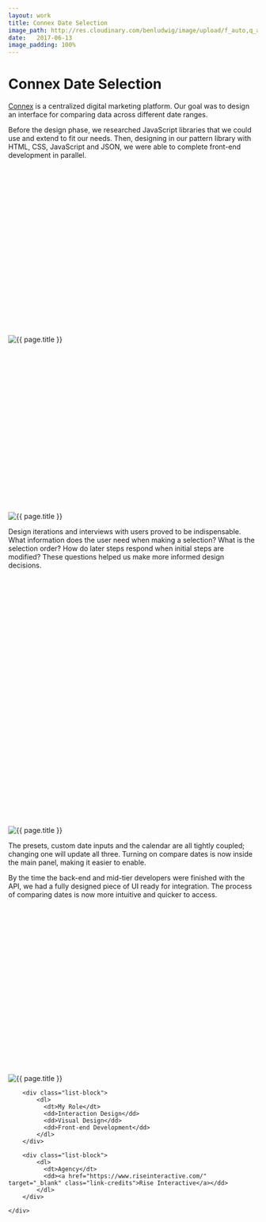 ```yaml
---
layout: work
title: Connex Date Selection
image_path: http://res.cloudinary.com/benludwig/image/upload/f_auto,q_auto/v1505161100/Connex-Datepicker-1-Square_cpsgp6.jpg
date:   2017-06-13
image_padding: 100%
---
```

<div class="grid-container">
<div class="grid">
<div class="grid-sizer"></div>

<div class="grid-item">
  <div class="copy-block revealblock">
    <h1>Connex Date Selection</h1>
    <p><a href="https://www.riseinteractive.com/connex/data-analytics-software" target="_blank" class="link-inline">Connex</a> is a centralized digital marketing platform. Our goal was to design an interface for comparing data across different date ranges.</p>
    <p>Before the design phase, we researched JavaScript libraries that we could use and extend to fit our needs. Then, designing in our pattern library with HTML, CSS, JavaScript and JSON, we were able to complete front-end development in parallel.</p>
  </div>
</div>

<div class="grid-item">
<div class="imgblock revealblock" style="padding-top: 67.55%">
  <div class="signal"></div>
  <div class="imgfull">
  <img src="http://res.cloudinary.com/benludwig/image/upload/f_auto,q_auto/v1505160981/Connex-Datepicker-2_kj5yjv.jpg" alt="{{ page.title }}" onload="imgLoaded(this)">
</div>
</div>
</div>

<div class="grid-item">
<div class="imgblock revealblock" style="padding-top: 67.55%">
  <div class="signal"></div>
  <div class="imgfull">
  <img src="http://res.cloudinary.com/benludwig/image/upload/f_auto,q_auto/v1505160981/Connex-Datepicker-3_sulr6h.jpg" alt="{{ page.title }}" onload="imgLoaded(this)">
</div>
</div>
</div>

<div class="grid-item">
  <div class="copy-block revealblock">
    <p>Design iterations and interviews with users proved to be indispensable. What information does the user need when making a selection? What is the selection order? How do later steps respond when initial steps are modified? These questions helped us make more informed design decisions.</p>
  </div>
</div>


<div class="grid-item">
<div class="imgblock revealblock" style="padding-top: 100%">
  <div class="signal"></div>
  <div class="imgfull">
  <img src="http://res.cloudinary.com/benludwig/image/upload/f_auto,q_auto/v1505161100/Connex-Datepicker-1-Square_cpsgp6.jpg" alt="{{ page.title }}" onload="imgLoaded(this)">
</div>
</div>
</div>

<div class="grid-item">
  <div class="copy-block revealblock">
    <p>The presets, custom date inputs and the calendar are all tightly coupled; changing one will update all three. Turning on compare dates is now inside the main panel, making it easier to enable.</p>
    <p>By the time the back-end and mid-tier developers were finished with the API, we had a fully designed piece of UI ready for integration. The process of comparing dates is now more intuitive and quicker to access.</p>
  </div>
</div>

<div class="grid-item">
<div class="imgblock revealblock" style="padding-top: 67.55%">
  <div class="signal"></div>
  <div class="imgfull">
  <img src="http://res.cloudinary.com/benludwig/image/upload/f_auto,q_auto/v1505160981/Connex-Datepicker-4_tcagja.jpg" alt="{{ page.title }}" onload="imgLoaded(this)">
</div>
</div>
</div>

<div class="grid-item">
  <div class="copy-block revealblock">
    <div class="list-blocks">

        <div class="list-block">
            <dl>
              <dt>My Role</dt>
              <dd>Interaction Design</dd>
              <dd>Visual Design</dd>
              <dd>Front-end Development</dd>
            </dl>
        </div>

        <div class="list-block">
            <dl>
              <dt>Agency</dt>
              <dd><a href="https://www.riseinteractive.com/" target="_blank" class="link-credits">Rise Interactive</a></dd>
            </dl>
        </div>

    </div>
  </div>
</div>


</div>
</div>
